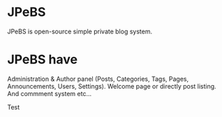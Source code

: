 # JPeBS
JPeBS is open-source simple private blog system.

# JPeBS have
Administration & Author panel (Posts, Categories, Tags, Pages, Announcements, Users, Settings).
Welcome page or directly post listing. And commment system etc...

Test